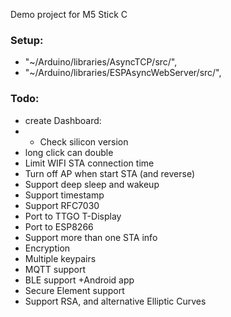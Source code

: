 Demo project for M5 Stick C

### Setup:
- "~/Arduino/libraries/AsyncTCP/src/",
- "~/Arduino/libraries/ESPAsyncWebServer/src/",


### Todo:
* create Dashboard:
* * Check silicon version
* long click can double
* Limit WIFI STA connection time
* Turn off AP when start STA (and reverse)
* Support deep sleep and wakeup
* Support timestamp
* Support RFC7030
* Port to TTGO T-Display
* Port to ESP8266
* Support more than one STA info
* Encryption
* Multiple keypairs
* MQTT support
* BLE support +Android app
* Secure Element support
* Support RSA, and alternative Elliptic Curves
  
